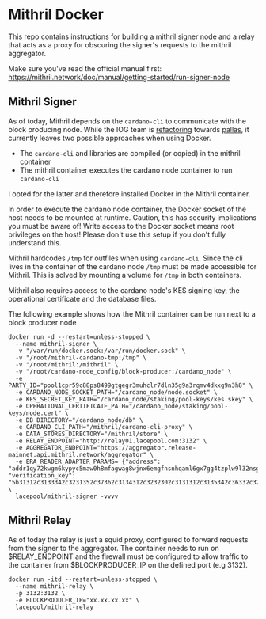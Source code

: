 # Mithril Docker

This repo contains instructions for building a mithril signer node and a relay that acts as a proxy for obscuring the signer's requests to the mithril aggregator.

Make sure you've read the official manual first: https://mithril.network/doc/manual/getting-started/run-signer-node

## Mithril Signer

As of today, Mithril depends on the `cardano-cli` to communicate with the block producing node. While the IOG team is [refactoring](https://github.com/input-output-hk/mithril/issues/1315) towards [pallas](https://github.com/txpipe/pallas), it currently leaves two possible approaches when using Docker.

* The `cardano-cli` and libraries are compiled (or copied) in the mithril container
* The mithril container executes the cardano node container to run `cardano-cli`

I opted for the latter and therefore installed Docker in the Mithril container.

In order to execute the cardano node container, the Docker socket of the host needs to be mounted at runtime.
Caution, this has security implications you must be aware of! Write access to the Docker socket means root privileges on the host! Please don't use this setup if you don't fully understand this.

Mithril hardcodes `/tmp` for outfiles when using `cardano-cli`. Since the cli lives in the container of the cardano node `/tmp` must be made accessible for Mithril.
This is solved by mounting a volume for `/tmp` in both containers.

Mithril also requires access to the cardano node's KES signing key, the operational certificate and the database files.

The following example shows how the Mithril container can be run next to a block producer node

```
docker run -d --restart=unless-stopped \
  --name mithril-signer \
  -v "/var/run/docker.sock:/var/run/docker.sock" \
  -v "/root/mithril-cardano-tmp:/tmp" \
  -v "/root/mithril:/mithril" \
  -v "/root/cardano-node_config/block-producer:/cardano_node" \
  -e PARTY_ID="pool1cpr59c88ps8499gtgegr3muhclr7dln35g9a3rqmv4dkxg9n3h8" \
  -e CARDANO_NODE_SOCKET_PATH="/cardano_node/node.socket" \
  -e KES_SECRET_KEY_PATH="/cardano_node/staking/pool-keys/kes.skey" \
  -e OPERATIONAL_CERTIFICATE_PATH="/cardano_node/staking/pool-keys/node.cert" \
  -e DB_DIRECTORY="/cardano_node/db" \
  -e CARDANO_CLI_PATH="/mithril/cardano-cli-proxy" \
  -e DATA_STORES_DIRECTORY="/mithril/store" \
  -e RELAY_ENDPOINT="http://relay01.lacepool.com:3132" \
  -e AGGREGATOR_ENDPOINT="https://aggregator.release-mainnet.api.mithril.network/aggregator" \
  -e ERA_READER_ADAPTER_PARAMS='{"address": "addr1qy72kwgm6kypyc5maw0h8mfagwag8wjnx6emgfnsnhqaml6gx7gg4tzplw9l32nsgclqax7stc4u6c5dn0ctljwscm2sqv0teg", "verification_key": "5b31312c3133342c3231352c37362c3134312c3232302c3131312c3135342c36332c3233302c3131342c31322c38372c37342c39342c3137322c3133322c32372c39362c3138362c3132362c3137382c31392c3131342c33302c3234332c36342c3134312c3131302c38332c38362c31395d"}' \
  lacepool/mithril-signer -vvvv
```

## Mithril Relay

As of today the relay is just a squid proxy, configured to forward requests from the signer to the aggregator.
The container needs to run on $RELAY_ENDPOINT and the firewall must be configured to allow traffic to the container from $BLOCKPRODUCER_IP on the defined port (e.g 3132).

```
docker run -itd --restart=unless-stopped \
  --name mithril-relay \
  -p 3132:3132 \
  -e BLOCKPRODUCER_IP="xx.xx.xx.xx" \
  lacepool/mithril-relay
```
